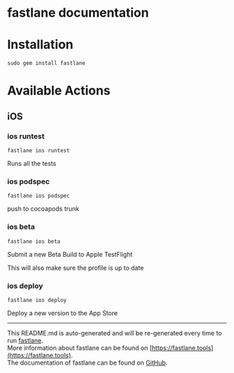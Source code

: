 fastlane documentation
================
# Installation
```
sudo gem install fastlane
```
# Available Actions
## iOS
### ios runtest
```
fastlane ios runtest
```
Runs all the tests
### ios podspec
```
fastlane ios podspec
```
push to cocoapods trunk
### ios beta
```
fastlane ios beta
```
Submit a new Beta Build to Apple TestFlight

This will also make sure the profile is up to date
### ios deploy
```
fastlane ios deploy
```
Deploy a new version to the App Store

----

This README.md is auto-generated and will be re-generated every time to run [fastlane](https://fastlane.tools).  
More information about fastlane can be found on [https://fastlane.tools](https://fastlane.tools).  
The documentation of fastlane can be found on [GitHub](https://github.com/fastlane/fastlane).